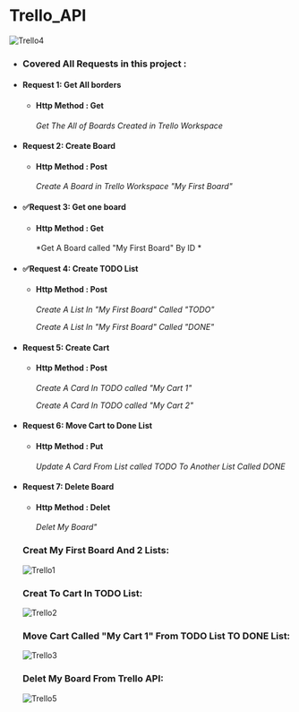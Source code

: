 # Trello_API
![Trello4](https://github.com/Abdallah-Said1/Trello_API/assets/143415632/cded3c63-a38f-4a9b-8ce3-4720101f3208)


  - ###  Covered All Requests in this project :
 - #### Request 1: Get All borders
    - #### Http Method : Get
      *Get The All of Boards Created in Trello Workspace*
 - #### Request 2: Create Board
    - #### Http Method : Post
      *Create A Board in Trello Workspace "My First Board"*
 - #### ✅Request 3: Get one board
    - #### Http Method : Get
      *Get A Board called "My First Board" By ID *
 - #### ✅Request 4: Create TODO List
    - #### Http Method : Post
      *Create A List In "My First Board" Called "TODO"*
      
      *Create A List In "My First Board" Called "DONE"*
      
  - #### Request 5: Create Cart
    - #### Http Method : Post
      *Create A Card In TODO called "My Cart 1"*

      *Create A Card In TODO called "My Cart 2"*
      
  - #### Request 6: Move Cart to Done List
    - #### Http Method : Put
      *Update A Card From List called TODO To Another List Called DONE*

  - #### Request 7: Delete Board
    - #### Http Method : Delet
      *Delet My Board"*

     ### Creat My First Board And 2 Lists:
    ![Trello1](https://github.com/Abdallah-Said1/Trello_API/assets/143415632/db07099a-44e0-4d99-9580-6ac79d822e23)

    
     ### Creat To Cart In TODO List:
    ![Trello2](https://github.com/Abdallah-Said1/Trello_API/assets/143415632/af735c80-86e2-4487-bc25-f99e4fed8c53)


    ### Move Cart Called "My Cart 1" From TODO List TO DONE List:
    ![Trello3](https://github.com/Abdallah-Said1/Trello_API/assets/143415632/b9e60eb3-0934-4843-bdee-2e03f7365e52)

    ### Delet My Board From Trello API:
    ![Trello5](https://github.com/Abdallah-Said1/Trello_API/assets/143415632/276865e3-2da1-4b38-a984-4a624fcb037d)


    


      
  
